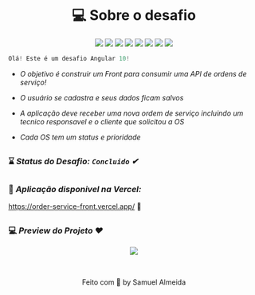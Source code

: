 <h1 align="center"> 💻 Sobre o desafio </h1> 

<p align="center">
<img src="https://img.shields.io/badge/HTML%20-%23F7DF1E.svg?&style=for-the-badge&color=E34F26" />
<img src="https://img.shields.io/badge/css%20-%23F7DF1E.svg?&style=for-the-badge&color=5BA8EE" />
<img src="https://img.shields.io/badge/JavaScript%20-%23F7DF1E.svg?&style=for-the-badge&color=F7DF1E" />
<img src="https://img.shields.io/badge/Angular%20-%23F7DF1E.svg?&style=for-the-badge&color=DD0031" />
<img src="https://img.shields.io/badge/Bootstrap%20-%23F7DF1E.svg?&style=for-the-badge&color=7044A3" />
<img src="https://img.shields.io/badge/Java%20-%23F7DF1E.svg?&style=for-the-badge&color=F7DF1E" />
<img src="https://img.shields.io/badge/Git flow%20-%23F7DF1E.svg?&style=for-the-badge&color=000" />
  <img src="https://img.shields.io/badge/Heroku %20-%23F7DF1E.svg?&style=for-the-badge&color=E34F26" />
</p>

```php 
Olá! Este é um desafio Angular 10!
```

<i>
    
 * O objetivo é construir um Front para consumir uma API de ordens de serviço!

 * O usuário se cadastra e seus dados ficam salvos

 * A aplicação deve receber uma nova ordem de serviço incluindo um tecnico responsavel e o cliente que solicitou a OS

 * Cada OS tem um status e prioridade

</i>

##

### ⌛ <i>Status do Desafio: **`Concluido`** ✔</i>
 
##

### 🥇 <i>Aplicação disponivel na Vercel:</i>

https://order-service-front.vercel.app/   🚀

##

### 💻 <i> Preview do Projeto ❤️ </i>

<div align="center">
  <img src="https://github.com/ValdirCezar/ValdirCezar.github.io/blob/master/src/assets/img/gif1.gif?raw=true"/>
</div>

<br>

##

<p align="center">Feito com 💚 by Samuel Almeida</p>

